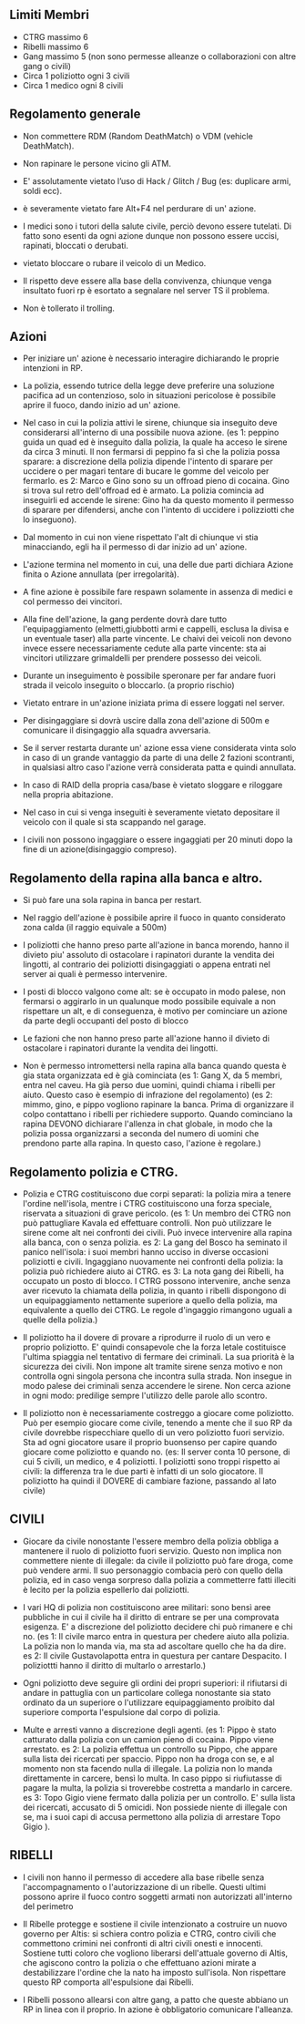 ## Limiti Membri
- CTRG massimo 6
- Ribelli massimo 6
- Gang massimo 5 (non sono permesse alleanze o collaborazioni con altre gang o civili)
- Circa 1 poliziotto ogni 3 civili
- Circa 1 medico ogni 8 civili

## Regolamento generale

- Non commettere RDM (Random DeathMatch) o VDM (vehicle DeathMatch).

- Non rapinare le persone vicino gli ATM.

- E' assolutamente vietato l’uso di Hack / Glitch / Bug (es: duplicare armi, soldi ecc).

- è severamente vietato fare Alt+F4 nel perdurare di un' azione.

- I medici sono i tutori della salute civile, perciò devono essere tutelati. Di fatto sono esenti da ogni azione dunque non possono essere uccisi, rapinati, bloccati o derubati.

- vietato bloccare o rubare il veicolo di un Medico.

- Il rispetto deve essere alla base della convivenza, chiunque venga insultato fuori rp è esortato a segnalare nel server TS il problema.

- Non è tollerato il trolling.

## Azioni

- Per iniziare un' azione è necessario interagire dichiarando le proprie intenzioni in RP.

- La polizia, essendo tutrice della legge deve preferire una soluzione pacifica ad un contenzioso, solo in situazioni pericolose è possibile aprire il fuoco, dando inizio ad un' azione.

- Nel caso in cui la polizia attivi le sirene, chiunque sia inseguito deve considerarsi all'interno di una possibile nuova azione. (es 1: peppino guida un quad ed è inseguito dalla polizia, la quale ha acceso le sirene da circa 3 minuti. Il non fermarsi di peppino fa sì che la polizia possa sparare: a discrezione della polizia dipende l'intento di sparare per uccidere o per magari tentare di bucare le gomme del veicolo per fermarlo. es 2: Marco e Gino sono su un offroad pieno di cocaina. Gino si trova sul retro dell'offroad ed è armato. La polizia comincia ad inseguirli ed accende le sirene: Gino ha da questo momento il permesso di sparare per difendersi, anche con l'intento di uccidere i polizziotti che lo inseguono).

- Dal momento in cui non viene rispettato l'alt di chiunque vi stia minacciando, egli ha il permesso di dar inizio ad un' azione.

- L'azione termina nel momento in cui, una delle due parti dichiara Azione finita o Azione annullata (per irregolarità).

- A fine azione è possibile fare respawn solamente in assenza di medici e col permesso dei vincitori.

- Alla fine dell'azione, la gang perdente dovrà dare tutto l'equipaggiamento (elmetti,giubbotti armi e cappelli, esclusa la divisa e un eventuale taser) alla parte vincente. Le chaivi dei veicoli non devono invece essere necessariamente cedute alla parte vincente: sta ai vincitori utilizzare grimaldelli per prendere possesso dei veicoli.

- Durante un inseguimento è possibile speronare per far andare fuori strada il veicolo inseguito o bloccarlo. (a proprio rischio)

- Vietato entrare in un'azione iniziata prima di essere loggati nel server.

- Per disingaggiare si dovrà uscire dalla zona dell'azione di 500m e comunicare il disingaggio alla squadra avversaria.

- Se il server restarta durante un' azione essa viene considerata vinta solo in caso di un grande vantaggio da parte di una delle 2 fazioni scontranti, in qualsiasi altro caso l'azione verrà considerata patta e quindi annullata.

- In caso di RAID della propria casa/base è vietato sloggare e riloggare nella propria abitazione.

- Nel caso in cui si venga inseguiti è severamente vietato depositare il veicolo con il quale si sta scappando nel garage.

- I civili non possono ingaggiare o essere ingaggiati per 20 minuti dopo la fine di un azione(disingaggio compreso).

## Regolamento della rapina alla banca e altro.
- Si può fare una sola rapina in banca per restart.


- Nel raggio dell'azione è possibile aprire il fuoco in quanto considerato zona calda (il raggio equivale a 500m)


- I poliziotti che hanno preso parte all'azione in banca morendo, hanno il divieto piu' assoluto di ostacolare i rapinatori durante la vendita dei lingotti, al contrario dei poliziotti disingaggiati o appena entrati nel server ai quali è permesso intervenire.

- I posti di blocco valgono come alt: se è occupato in modo palese, non fermarsi o aggirarlo in un qualunque modo possibile equivale a non rispettare un alt, e di conseguenza, è motivo per cominciare un azione da parte degli occupanti del posto di blocco


- Le fazioni che non hanno preso parte all'azione hanno il divieto di ostacolare i rapinatori durante la vendita dei lingotti.

- Non è permesso intromettersi nella rapina alla banca quando questa è gia stata organizzata ed è già cominciata (es 1: Gang X, da 5 membri, entra nel caveu. Ha già perso due uomini, quindi chiama i ribelli per aiuto. Questo caso è esempio di infrazione del regolamento) (es 2: mimmo, gino, e pippo vogliono rapinare la banca. Prima di organizzare il colpo contattano i ribelli per richiedere supporto. Quando cominciano la rapina DEVONO dichiarare l'allenza in chat globale, in modo che la polizia possa organizzarsi a seconda del numero di uomini che prendono parte alla rapina. In questo caso, l'azione è regolare.)
 

## Regolamento polizia e CTRG.

-  Polizia e CTRG costituiscono due corpi separati: la polizia mira a tenere l'ordine nell'isola, mentre i CTRG costituiscono una forza speciale, riservata a situazioni di grave pericolo. (es 1: Un membro dei CTRG non può pattugliare Kavala ed effettuare controlli. Non può utilizzare le sirene come alt nei confronti dei civili. Può invece intervenire alla rapina alla banca, con o senza polizia. 
es 2: La gang del Bosco ha seminato il panico nell'isola: i suoi membri hanno ucciso in diverse occasioni poliziotti e civili. Ingaggiano nuovamente nei confronti della polizia: la polizia può richiedere aiuto ai CTRG. es 3: La nota gang dei Ribelli, ha occupato un posto di blocco. I CTRG possono intervenire, anche senza aver ricevuto la chiamata della polizia, in quanto i ribelli dispongono di un equipaggiamento nettamente superiore a quello della polizia, ma equivalente a quello dei CTRG. Le regole d'ingaggio rimangono uguali a quelle della polizia.)

-  Il poliziotto ha il dovere di provare a riprodurre il ruolo di un vero e proprio poliziotto. E' quindi consapevole che la forza letale costituisce l'ultima spiaggia nel tentativo di fermare dei criminali. La sua priorità è la sicurezza dei civili. Non impone alt tramite sirene senza motivo e non controlla ogni singola persona che incontra sulla strada. Non insegue in modo palese dei criminali senza accendere le sirene. Non cerca azione in ogni modo: predilige sempre l'utilizzo delle parole allo scontro.  

-  Il poliziotto non è necessariamente costreggo a giocare come poliziotto. Può per esempio giocare come civile, tenendo a mente che il suo RP da civile dovrebbe rispecchiare quello di un vero poliziotto fuori servizio. Sta ad ogni giocatore usare il proprio buonsenso per capire quando giocare come poliziotto e quando no. (es: Il server conta 10 persone, di cui 5 civili, un medico, e 4 poliziotti. I poliziotti sono troppi rispetto ai civili: la differenza tra le due parti è infatti di un solo giocatore. Il poliziotto ha quindi il DOVERE di cambiare fazione, passando al lato civile) 


## CIVILI

- Giocare da civile nonostante l'essere membro della polizia obbliga a mantenere il ruolo di poliziotto fuori servizio. Questo non implica non commettere niente di illegale: da civile il poliziotto può fare droga, come può vendere armi. Il suo personaggio combacia però con quello della polizia, ed in caso venga sorpreso dalla polizia a commetterre fatti illeciti è lecito per la polizia espellerlo dai poliziotti.

-  I vari HQ di polizia non costituiscono aree militari: sono bensì aree pubbliche in cui il civile ha il diritto di entrare se per una comprovata esigenza. E' a discrezione del poliziotto decidere chi può rimanere e chi no. (es 1: Il civile marco entra in questura per chedere aiuto alla polizia. La polizia non lo manda via, ma sta ad ascoltare quello che ha da dire.  es 2: Il civile Gustavolapotta entra in questura per cantare Despacito. I poliziottti hanno il diritto di multarlo o arrestarlo.)

-  Ogni poliziotto deve seguire gli ordini dei propri superiori: il rifiutarsi di andare in pattuglia con un particolare collega nonostante sia stato ordinato da un superiore o l'utilizzare equipaggiamento proibito dal superiore comporta l'espulsione dal corpo di polizia.

-  Multe e arresti vanno a discrezione degli agenti. (es 1: Pippo è stato catturato dalla polizia con un camion pieno di cocaina. Pippo viene arrestato. es 2: La polizia effettua un controllo su Pippo, che appare sulla lista dei ricercati per spaccio. Pippo non ha droga con se, e al momento non sta facendo nulla di illegale. La polizia non lo manda direttamente in carcere, bensì lo multa.  In caso pippo si riufiutasse di pagare la multa, la polizia si troverebbe costretta a mandarlo in carcere. es 3: Topo Gigio viene fermato dalla polizia per un controllo. E' sulla lista dei ricercati, accusato di 5 omicidi. Non possiede niente di illegale con se, ma i suoi capi di accusa permettono alla polizia di arrestare Topo Gigio ). 

## RIBELLI
- I civili non hanno il permesso di accedere alla base ribelle senza l'accompagnamento o l'autorizzazione di un ribelle. Questi ultimi possono aprire il fuoco contro soggetti armati non autorizzati all'interno del perimetro 

- Il Ribelle protegge e sostiene il civile intenzionato a costruire un nuovo governo per Altis: si schiera contro polizia e CTRG, contro civili che commettono crimini nei confronti di altri civili onesti e innocenti. Sostiene tutti coloro che vogliono liberarsi dell'attuale governo di Altis, che agiscono contro la polizia o che effettuano azioni mirate a destabilizzare l'ordine che la nato ha imposto sull'isola. Non rispettare questo RP comporta all'espulsione dai Ribelli.

- I Ribelli possono allearsi con altre gang, a patto che queste abbiano un RP in linea con il proprio. In azione è obbligatorio comunicare l'alleanza.

